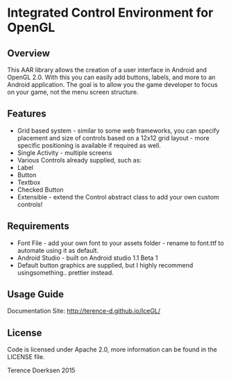 Integrated Control Environment for OpenGL
=========================================

Overview
--------
This AAR library allows the creation of a user interface in Android and OpenGL 2.0.  With this you can easily add buttons, labels, and more to an Android application.  The goal is to allow you the game developer to focus on your game, not the menu screen structure.  

Features
--------
* Grid based system - similar to some web frameworks, you can specify placement and size of controls based on a 12x12 grid layout - more specific positioning is available if required as well.
* Single Activity - multiple screens
* Various Controls already supplied, such as:
 * Label
 * Button
 * Textbox
 * Checked Button
* Extensible - extend the Control abstract class to add your own custom controls!

Requirements
------------
* Font File - add your own font to your assets folder - rename to font.ttf to automate using it as default.
* Android Studio - built on Android studio 1.1 Beta 1
* Default button graphics are supplied, but I highly recommend usingsomething.. prettier instead.

Usage Guide
----------
Documentation Site: http://terence-d.github.io/IceGL/

License
-------
Code is licensed under Apache 2.0, more information can be found in the LICENSE file.

Terence Doerksen 2015
